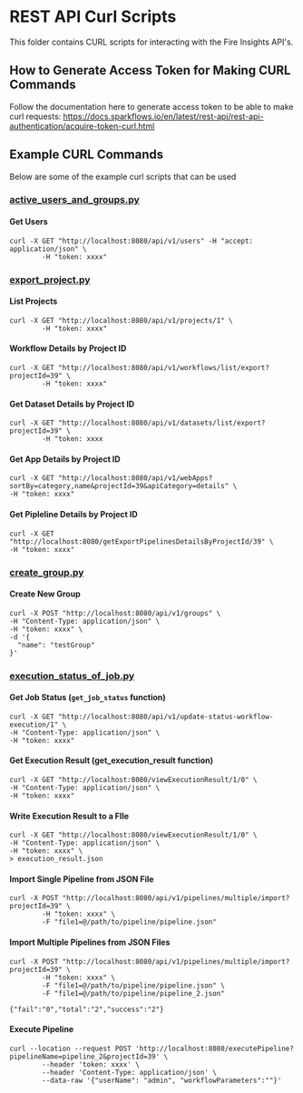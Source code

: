 REST API Curl Scripts
===========

This folder contains CURL scripts for interacting with the Fire Insights API's.


## How to Generate Access Token for Making CURL Commands
Follow the documentation here to generate access token to be able to make curl requests: https://docs.sparkflows.io/en/latest/rest-api/rest-api-authentication/acquire-token-curl.html


## Example CURL Commands

Below are some of the example curl scripts that can be used 


### [active_users_and_groups.py](https://github.com/sparkflows/fire-tools/blob/main/rest-api-scripts/active_users_and_groups.py)
#### Get Users

```
curl -X GET "http://localhost:8080/api/v1/users" -H "accept: application/json" \
        -H "token: xxxx"
```


### [export_project.py](https://github.com/sparkflows/fire-tools/blob/main/rest-api-scripts/export_project.py)
#### List Projects

```
curl -X GET "http://localhost:8080/api/v1/projects/1" \
        -H "token: xxxx"
```

#### Workflow Details by Project ID

```
curl -X GET "http://localhost:8080/api/v1/workflows/list/export?projectId=39" \
        -H "token: xxxx"
```

#### Get Dataset Details by Project ID

```
curl -X GET "http://localhost:8080/api/v1/datasets/list/export?projectId=39" \
        -H "token: xxxx
```

#### Get App Details by Project ID

```
curl -X GET "http://localhost:8080/api/v1/webApps?sortBy=category,name&projectId=39&apiCategory=details" \
-H "token: xxxx"

```

#### Get Pipleline Details by Project ID

```
curl -X GET "http://localhost:8080/getExportPipelinesDetailsByProjectId/39" \
-H "token: xxxx"

```

### [create_group.py](https://github.com/sparkflows/fire-tools/blob/main/rest-api-scripts/create_group.py)
#### Create New Group

```
curl -X POST "http://localhost:8080/api/v1/groups" \
-H "Content-Type: application/json" \
-H "token: xxxx" \
-d '{
  "name": "testGroup"
}'

```

### **[execution_status_of_job.py](https://github.com/sparkflows/fire-tools/blob/main/rest-api-scripts/execution_status_of_job.py)**
#### Get Job Status (`get_job_status` function)
```
curl -X GET "http://localhost:8080/api/v1/update-status-workflow-execution/1" \
-H "Content-Type: application/json" \
-H "token: xxxx"

```

#### Get Execution Result (get_execution_result function)
```
curl -X GET "http://localhost:8080/viewExecutionResult/1/0" \
-H "Content-Type: application/json" \
-H "token: xxxx"

```

#### Write Execution Result to a FIle
```
curl -X GET "http://localhost:8080/viewExecutionResult/1/0" \
-H "Content-Type: application/json" \
-H "token: xxxx" \
> execution_result.json
```

#### Import Single Pipeline from JSON File
```
curl -X POST "http://localhost:8080/api/v1/pipelines/multiple/import?projectId=39" \
        -H "token: xxxx" \
        -F "file1=@/path/to/pipeline/pipeline.json"
```

#### Import Multiple Pipelines from JSON Files
```
curl -X POST "http://localhost:8080/api/v1/pipelines/multiple/import?projectId=39" \
        -H "token: xxxx" \
        -F "file1=@/path/to/pipeline/pipeline.json" \
        -F "file1=@/path/to/pipeline/pipeline_2.json"

{"fail":"0","total":"2","success":"2"}
```


#### Execute Pipeline
```
curl --location --request POST 'http://localhost:8080/executePipeline?pipelineName=pipeline_2&projectId=39' \
        --header 'token: xxxx' \
        --header 'Content-Type: application/json' \
        --data-raw '{"userName": "admin", "workflowParameters":""}'
```


